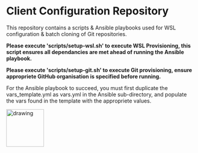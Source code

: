 # Client Configuration Repository
  
This repository contains a scripts & Ansible playbooks used for WSL configuration & batch cloning of Git repositories.  
  
**Please execute 'scripts/setup-wsl.sh' to execute WSL Provisioning, this script ensures all dependancies are met ahead of running the Ansible playbook.**
  
**Please execute 'scripts/setup-git.sh' to execute Git provisioning, ensure appropriete GitHub organisation is specified before running.**  
  
For the Ansible playbook to succeed, you must first duplicate the vars_template.yml as vars.yml in the Ansible sub-directory, and populate the vars found in the template with the appropriete values.  

<img src="https://store-images.s-microsoft.com/image/apps.61786.14131597032361940.38d2a067-3798-455f-934a-f69935156b3d.eb49d3ac-e311-4e6f-b89b-f1fe8db9d73b?h=464" alt="drawing" width="100" align="left"/>